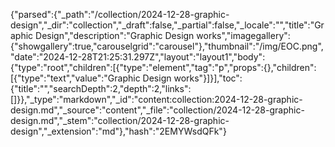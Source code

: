 {"parsed":{"_path":"/collection/2024-12-28-graphic-design","_dir":"collection","_draft":false,"_partial":false,"_locale":"","title":"Graphic Design","description":"G﻿raphic Design works","imagegallery":{"showgallery":true,"carouselgrid":"carousel"},"thumbnail":"/img/EOC.png","date":"2024-12-28T21:25:31.297Z","layout":"layout1","body":{"type":"root","children":[{"type":"element","tag":"p","props":{},"children":[{"type":"text","value":"G﻿raphic Design works"}]}],"toc":{"title":"","searchDepth":2,"depth":2,"links":[]}},"_type":"markdown","_id":"content:collection:2024-12-28-graphic-design.md","_source":"content","_file":"collection/2024-12-28-graphic-design.md","_stem":"collection/2024-12-28-graphic-design","_extension":"md"},"hash":"2EMYWsdQFk"}